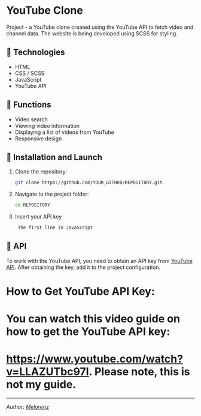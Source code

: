 # YouTube Clone

Project - a YouTube clone created using the YouTube API to fetch video and channel data. The website is being developed using SCSS for styling.

## 🚀 Technologies
- HTML
- CSS / SCSS
- JavaScript
- YouTube API

## 📌 Functions
- Video search
- Viewing video information
- Displaying a list of videos from YouTube
- Responsive design

## 🔧 Installation and Launch
1. Clone the repository:
   ```sh
   git clone https://github.com/YOUR_GITHUB/REPOSITORY.git
   ```
2. Navigate to the project folder:
   ```sh
   cd REPOSITORY
   ```
3. Insert your API key
   ```sh
    The first line in JavaScript
   ```

## 📜 API
To work with the YouTube API, you need to obtain an API key from [YouTube API](https://developers.google.com/youtube/v3/getting-started?hl=ru). After obtaining the key, add it to the project configuration.

# How to Get YouTube API Key:
# You can watch this video guide on how to get the YouTube API key: 
# https://www.youtube.com/watch?v=LLAZUTbc97I. Please note, this is not my guide.


---
_Author: [Melorenz](https://github.com/melorenzz)_
